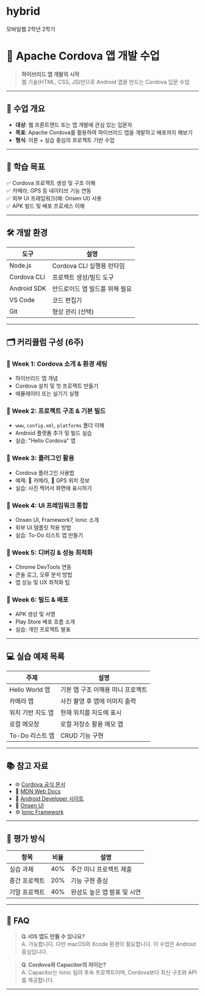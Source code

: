 # hybrid
모바일웹 2학년 2학기

# 🚀 Apache Cordova 앱 개발 수업

> **하이브리드 앱 개발의 시작**  
> 웹 기술(HTML, CSS, JS)만으로 Android 앱을 만드는 Cordova 입문 수업

---

## 📌 수업 개요

- **대상**: 웹 프론트엔드 또는 앱 개발에 관심 있는 입문자
- **목표**: Apache Cordova를 활용하여 하이브리드 앱을 개발하고 배포까지 해보기
- **형식**: 이론 + 실습 중심의 프로젝트 기반 수업

---

## 🧠 학습 목표

✅ Cordova 프로젝트 생성 및 구조 이해  
✅ 카메라, GPS 등 네이티브 기능 연동  
✅ 외부 UI 프레임워크(예: Onsen UI) 사용  
✅ APK 빌드 및 배포 프로세스 이해  

---

## 🛠️ 개발 환경

| 도구        | 설명                         |
|-------------|------------------------------|
| Node.js     | Cordova CLI 실행용 런타임     |
| Cordova CLI | 프로젝트 생성/빌드 도구       |
| Android SDK | 안드로이드 앱 빌드를 위해 필요|
| VS Code     | 코드 편집기                   |
| Git         | 형상 관리 (선택)             |

---

## 🗂️ 커리큘럼 구성 (6주)

### 📍 Week 1: Cordova 소개 & 환경 세팅
- 하이브리드 앱 개념
- Cordova 설치 및 첫 프로젝트 만들기
- 에뮬레이터 또는 실기기 실행

### 📍 Week 2: 프로젝트 구조 & 기본 빌드
- `www`, `config.xml`, `platforms` 폴더 이해
- Android 플랫폼 추가 및 빌드 실습
- 실습: "Hello Cordova" 앱

### 📍 Week 3: 플러그인 활용
- Cordova 플러그인 사용법
- 예제: 📸 카메라, 📍 GPS 위치 정보
- 실습: 사진 찍어서 화면에 표시하기

### 📍 Week 4: UI 프레임워크 통합
- Onsen UI, Framework7, Ionic 소개
- 외부 UI 템플릿 적용 방법
- 실습: To-Do 리스트 앱 만들기

### 📍 Week 5: 디버깅 & 성능 최적화
- Chrome DevTools 연동
- 콘솔 로그, 오류 분석 방법
- 앱 성능 및 UX 최적화 팁

### 📍 Week 6: 빌드 & 배포
- APK 생성 및 서명
- Play Store 배포 흐름 소개
- 실습: 개인 프로젝트 발표

---

## 💻 실습 예제 목록

| 주제                   | 설명                                |
|------------------------|-------------------------------------|
| Hello World 앱         | 기본 앱 구조 이해용 미니 프로젝트   |
| 카메라 앱              | 사진 촬영 후 앱에 이미지 출력       |
| 위치 기반 지도 앱      | 현재 위치를 지도에 표시              |
| 로컬 메모장            | 로컬 저장소 활용 메모 앱             |
| To-Do 리스트 앱        | CRUD 기능 구현                       |

---

## 📚 참고 자료

- 🌐 [Cordova 공식 문서](https://cordova.apache.org/docs/en/latest/)
- 🧰 [MDN Web Docs](https://developer.mozilla.org/)
- 📱 [Android Developer 사이트](https://developer.android.com/)
- 🎨 [Onsen UI](https://onsen.io/)
- ⚙️ [Ionic Framework](https://ionicframework.com/)

---

## 📝 평가 방식

| 항목             | 비율   | 설명                               |
|------------------|--------|------------------------------------|
| 실습 과제         | 40%    | 주간 미니 프로젝트 제출            |
| 중간 프로젝트     | 20%    | 기능 구현 중심                     |
| 기말 프로젝트     | 40%    | 완성도 높은 앱 발표 및 시연       |

---

## 🙋 FAQ

> **Q. iOS 앱도 만들 수 있나요?**  
> A. 가능합니다. 다만 macOS와 Xcode 환경이 필요합니다. 이 수업은 Android 중심입니다.

> **Q. Cordova와 Capacitor의 차이는?**  
> A. Capacitor는 Ionic 팀의 후속 프로젝트이며, Cordova보다 최신 구조와 API를 제공합니다.

---



